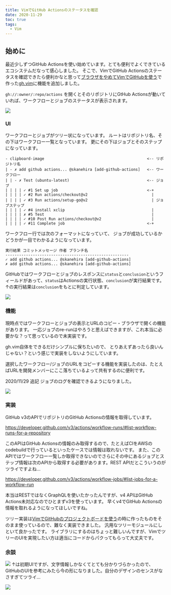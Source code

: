 ```yaml
---
title: VimでGitHub Actionsのステータスを確認
date: 2020-11-29
toc: true
tags: 
  - Vim
---
```


## 始めに
最近少しずつGitHub Actionsを使い始めています。とても便利でよくできているエコシステムだなって感心しました。
そこで、VimでGitHub Actionsのステータスを確認できたら便利かなと思って[ブラウザをやめてVimでGitHubを使う](https://zenn.dev/skanehira/articles/2020-09-19-vim-plugin-for-github)で作った[gh.vim](https://github.com/skanehira/gh.vim)に機能を追加しました。

`gh://:owner/:repo/actions` を開くとそのリポジトリにGtHub Actionsが動いていれば、ワークフローとジョブのステータスが表示されます。

![](https://i.gyazo.com/7550a3a547f6a1d94cecd68497f72cf0.gif)

### UI
ワークフローとジョブがツリー状になっています。
ルートはリポジトリ名、その下はワークフロー一覧となっています。
更にその下はジョブとそのステップになっています。

```
- clipboard-image                                             <-- リポジトリ名
| - ✗ add github actions... @skanehira [add-github-actions]   <-- ワークフロー
| | - ✗ Test (ubuntu-latest)                                  <-- ジョブ
| | | | ✓ #1 Set up job                                       <-+
| | | | ✓ #2 Run actions/checkout@v2                            |
| | | | ✓ #3 Run actions/setup-go@v2                            | ジョブステップ
| | | | ✓ #4 install xclip                                      |
| | | | ✗ #5 Test                                               |
| | | | ✓ #10 Post Run actions/checkout@v2                      |
| | | | ✓ #11 Complete job                                    <-+
```

ワークフロー行では次のフォーマットになっていて、
ジョブが成功しているかどうかが一目でわかるようになっています。

```
実行結果 コミットメッセージ 作者 ブランチ名
------------------------------------------------------
✓ add github actions... @skanehira [add-github-actions]
✗ add github actions... @skanehira [add-github-actions]
```

GitHubではワークフローとジョブのレスポンスに`status`と`conclusion`というフィールドがあって、`status`はActionsの実行状態、`conclusion`が実行結果です。
↑の実行結果は`conclusion`をもとに判定しています。

![](https://i.gyazo.com/f38c64240c590e49efe127604e1fb0ed.png)

### 機能
現時点ではワークフローとジョブの表示とURLのコピー・ブラウザで開くの機能があります。
一応ジョブのre-runはやろうと思えばできますが、これ本当に必要かな？って思っているので未実装です。

gh.vim自体をできるだけシンプルに保ちたいので、
とりあえずあったら良いんじゃない？という感じで実装をしないようにしています。

選択したワークフロー/ジョブのURLをコピーする機能を実装したのは、たとえばURLを開発メンバーにここ落ちているよって共有するのに便利です。

2020/11/29 追記
ジョブのログを確認できるようになりました。

![](https://i.gyazo.com/c5ed35bbb72fdc247265a6a5b7808600.gif)

### 実装
GitHub v3のAPIでリポジトリのGitHub Actionsの情報を取得しています。

https://developer.github.com/v3/actions/workflow-runs/#list-workflow-runs-for-a-repository

このAPIはGitHub Actionsの情報のみ取得するので、たとえばCIをAWSのcodebuildで行っているといったケースでは情報は取れないです。
また、このAPIではワークフロー一覧しか取得できないのでさらにその中にあるジョブとステップ情報は次のAPIから取得する必要があります。REST APIだとこういうのがツライですよね...

https://developer.github.com/v3/actions/workflow-jobs/#list-jobs-for-a-workflow-run

本当はRESTではなくGraphQLを使いたかったんですが、v4 APIはGitHub Actions未対応なのでひとまずv3を使っています。
早くv4でGitHub Actionsの情報を取れるようになってほしいですね。

ツリー実装は[VimでGitHubのプロジェクトボードを使う](https://zenn.dev/skanehira/articles/2020-11-22-vim-github-project)の時に作ったものをそのまま使っているので、難なく実装できました。
汎用なツリーモジュールにしといて良かったです。
ライブラリにするのはちょっと難しいんですが、VimでツリーのUIを実現したい方は適当にコードからパクってもらって大丈夫です。

### 余談
![](https://i.gyazo.com/7c3b40585f4ca937f5f0f71e7f4fd03d.png)
↑は初期UIですが、文字情報しかなくてとても分かりづらかったので、GitHubのUIを参考にみたら今の形になりました。自分のデザインのセンスがなさすぎてツライ...

![](https://i.gyazo.com/2cc3c5d9521fef08ddb349ea0d3796d6.png)
